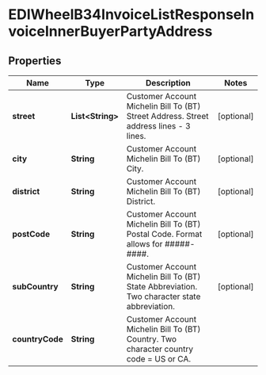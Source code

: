 

# EDIWheelB34InvoiceListResponseInvoiceInnerBuyerPartyAddress


## Properties

| Name | Type | Description | Notes |
|------------ | ------------- | ------------- | -------------|
|**street** | **List&lt;String&gt;** | Customer Account Michelin Bill To (BT) Street Address. Street address lines - 3 lines. |  [optional] |
|**city** | **String** | Customer Account Michelin Bill To (BT) City. |  [optional] |
|**district** | **String** | Customer Account Michelin Bill To (BT) District. |  [optional] |
|**postCode** | **String** | Customer Account Michelin Bill To (BT) Postal Code. Format allows for #####-####. |  [optional] |
|**subCountry** | **String** | Customer Account Michelin Bill To (BT) State Abbreviation. Two character state abbreviation. |  [optional] |
|**countryCode** | **String** | Customer Account Michelin Bill To (BT) Country. Two character country code &#x3D; US or CA. |  |



